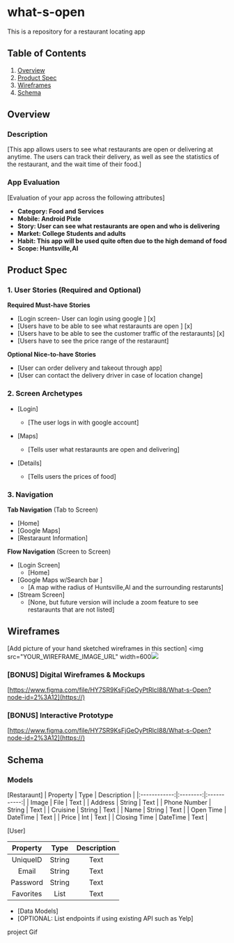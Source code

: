 # what-s-open
This is a repository for a restaurant locating app 
## Table of Contents
1. [Overview](#Overview)
1. [Product Spec](#Product-Spec)
1. [Wireframes](#Wireframes)
2. [Schema](#Schema)

## Overview
### Description
[This app allows users to see what restaurants are open or delivering at anytime. The users can track their delivery, as well as see the statistics of the restaurant, and the wait time of their food.]

### App Evaluation
[Evaluation of your app across the following attributes]
- **Category: Food and Services**
- **Mobile: Android Pixle**
- **Story: User can see what restaurants are open and who is delivering**
- **Market: College Students and adults**
- **Habit: This app will be used quite often due to the high demand of food**
- **Scope: Huntsville,Al**

## Product Spec

### 1. User Stories (Required and Optional)

**Required Must-have Stories**

* [Login screen- User can login using google ] [x]
* [Users have to be able to see what restaraunts are open ] [x]
* [Users have to be able to see the customer traffic of the restaraunts] [x]
* [Users have to see the price range of the restaraunt]

**Optional Nice-to-have Stories**

* [User can order delivery and takeout through app]
* [User can contact the delivery driver in case of location change]


### 2. Screen Archetypes

* [Login]
   * [The user logs in with google account]
 
* [Maps]
   * [Tells user what restaraunts are open and delivering]

* [Details]
     * [Tells users the prices of food]

  

### 3. Navigation

**Tab Navigation** (Tab to Screen)

* [Home]
* [Google Maps]
* [Restaraunt Information]

**Flow Navigation** (Screen to Screen)

* [Login Screen]
   * [Home]
* [Google Maps w/Search bar ]
   * [A map withe radius of Huntsville,Al and the surrounding restarunts]
* [Stream Screen]
    * [None, but future version will include a zoom feature to see restaraunts that are not listed]

## Wireframes
[Add picture of your hand sketched wireframes in this section]
<img src="YOUR_WIREFRAME_IMAGE_URL" width=600![](https://i.imgur.com/LIijcDu.jpg)
>

### [BONUS] Digital Wireframes & Mockups
[https://www.figma.com/file/HY7SR9KsFjGeOyPtRlcI88/What-s-Open?node-id=2%3A12](https://)

### [BONUS] Interactive Prototype
[https://www.figma.com/file/HY7SR9KsFjGeOyPtRlcI88/What-s-Open?node-id=2%3A12](https://)


## Schema 



### Models
[Restaraunt]
|   Property   |   Type   | Description |
|:------------:|:--------:|:-----------:|
|    Image     |   File   |    Text     |
|   Address    |  String  |    Text     |
| Phone Number |  String  |    Text     |
|   Cruisine   |  String  |    Text     |
|     Name     |  String  |    Text     |
|  Open Time   | DateTime |    Text     |
|    Price     |   Int    |    Text     |
| Closing Time | DateTime |    Text     |

[User]


| Property  |  Type  | Description |
|:---------:|:------:|:-----------:|
| UniqueID  | String |    Text     |
|   Email   | String |    Text     |
| Password  | String |    Text     |
| Favorites |  List  |    Text     |



- [Data Models]
- [OPTIONAL: List endpoints if using existing API such as Yelp]


project Gif


